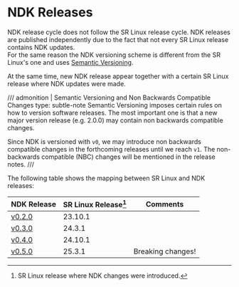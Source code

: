 # NDK Releases

NDK release cycle does not follow the SR Linux release cycle. NDK releases are published independently due to the fact that not every SR Linux release contains NDK updates.  
For the same reason the NDK versioning scheme is different from the SR Linux's one and uses [Semantic Versioning](https://semver.org/).

At the same time, new NDK release appear together with a certain SR Linux release where NDK updates were made.

/// admonition | Semantic Versioning and Non Backwards Compatible Changes
    type: subtle-note
Semantic Versioning imposes certain rules on how to version software releases. The most important one is that a new major version release (e.g. 2.0.0) may contain non backwards compatible changes.

Since NDK is versioned with `v0`, we may introduce non backwards compatible changes in the forthcoming releases until we reach `v1`. The non-backwards compatible (NBC) changes will be mentioned in the release notes.
///

The following table shows the mapping between SR Linux and NDK releases:

| NDK Release      | SR Linux Release[^1] | Comments |
| ---------------- | -------------------- | -------- |
| [v0.2.0](0.2.md) | 23.10.1              |          |
| [v0.3.0](0.3.md) | 24.3.1               |          |
| [v0.4.0](0.4.md) | 24.10.1              |          |
| [v0.5.0](0.5.md) | 25.3.1               | Breaking changes! |

[^1]: SR Linux release where NDK changes were introduced.
